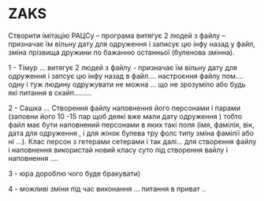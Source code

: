 # ZAKS

Створити імітацію РАЦСу – програма витягує 2 людей з файлу – призначає
їм вільну дату для одруження і записує цю інфу назад у файл, зміна
прізвища дружини по бажанню останньої (буленова змінна).

1 - Тімур ... витягує 2 людей з файлу - призначає їм вільну дату для одруження і запсує цю інфу назад в файл.... настроєння файлу пом.... одну і туж людину одружувати не можна ...   що не зрозуміло або будь які питання в скайп.........


2 - Сашка ... Створення файлу наповнення його персонами і парами (заповни його 10 -15 пар  щоб деякі вже мали дату одруження )
тобто файл має бути наповнений персонами в яких такі поля (імя, фамілія, вік, дата для одруження , і для жінок булева тру фолс типу зміна фамілії або ні ...). Клас персон з гетерами сетерами і так далі... для створення файлу і наповнення використай новий класу суто під створення вайлу і наповнення .... 

3 - юра дороблю чого буде бракувати) 



4 - можливі зміни під час виконання ... питання в приват .. 
